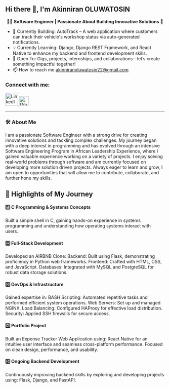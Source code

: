 ## Hi there 👋, I'm Akinniran OLUWATOSIN

<p align="center"><strong>👨‍💻 Software Engineer | Passionate About Building Innovative Solutions 🚀</strong></p>

- 🚀 Currently Building: AutoTrack – A web application where customers can track their vehicle's workshop status via auto-generated notifications.
- 💡 Currently Learning: Django, Django REST Framework, and React Native to enhance my backend and frontend development skills.
- 🤝 Open To: Gigs, projects, internships, and collaborations—let’s create something impactful together!
- 📫 How to reach me akinniranoluwatosin22@gmail.com

### Connect with me:
<a href="www.linkedin.com/in/akinniran-oluwatosin">
  <img src="https://cdn.jsdelivr.net/gh/devicons/devicon/icons/linkedin/linkedin-original.svg" alt="LinkedIn" width="40" height="40">
</a> 
<a href="akinniranoluwatosin22@gmail.com">
  <img src="https://upload.wikimedia.org/wikipedia/commons/6/66/Gmail_Icon.png" alt="Gmail" width="30" height="30">
</a>

---

### 🛠️ About Me
I am a passionate Software Engineer with a strong drive for creating innovative solutions and tackling complex challenges. My journey began with a deep interest in programming and has evolved through an intensive Software Engineering Program in 
African Leadership Experience, where I gained valuable experience working on a variety of projects. I enjoy solving real-world problems through software and am currently focused on developing more solution driven projects. Always eager to learn and grow, I am open to opportunities that will allow me to contribute, collaborate, and further hone my skills.

## 🚀 Highlights of My Journey
#### 1️⃣ C Programming & Systems Concepts
Built a simple shell in C, gaining hands-on experience in systems programming and understanding how operating systems interact with users.

#### 2️⃣ Full-Stack Development
Developed an AIRBNB Clone:
Backend: Built using Flask, demonstrating proficiency in Python web frameworks.
Frontend: Crafted with HTML, CSS, and JavaScript.
Databases: Integrated with MySQL and PostgreSQL for robust data storage solutions.

#### 3️⃣ DevOps & Infrastructure
Gained expertise in:
BASH Scripting: Automated repetitive tasks and performed efficient system operations.
Web Servers: Set up and managed NGINX.
Load Balancing: Configured HAProxy for effective load distribution.
Security: Applied SSH firewalls for secure access.

#### 4️⃣ Portfolio Project
Built an Expense Tracker Web Application using:
React Native for an intuitive user interface and seamless cross-platform performance.
Focused on clean design, performance, and usability.

#### 5️⃣ Ongoing Backend Development
Continuously improving backend skills by exploring and developing projects using:
Flask, Django, and FastAPI.
